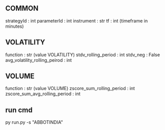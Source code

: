 
## COMMON

strategyId                          : int 
parameterId	                        : int
instrument	                        : str
tf                                  : int (timeframe in minutes) 

## VOLATILITY

function                            : str (value VOLATILITY)
stdv_rolling_period                 : int
stdv_neg                            : False
avg_volatility_rolling_peirod       : int

## VOLUME

function                            : str (value VOLUME)
zscore_sum_rolling_period           : int
zscore_sum_avg_rolling_period       : int

## run cmd 
py run.py -s "ABBOTINDIA"